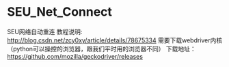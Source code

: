 # SEU_Net_Connect
SEU网络自动重连
教程说明:
http://blog.csdn.net/zcy0xy/article/details/78675334
需要下载webdriver内核（python可以操控的浏览器，跟我们平时用的浏览器不同）
下载地址：https://github.com/mozilla/geckodriver/releases
